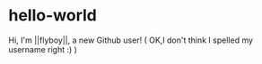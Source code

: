 # hello-world
Hi, I'm ||flyboy||, a new Github user!
( OK,I don't think I spelled my username right :) )
 
